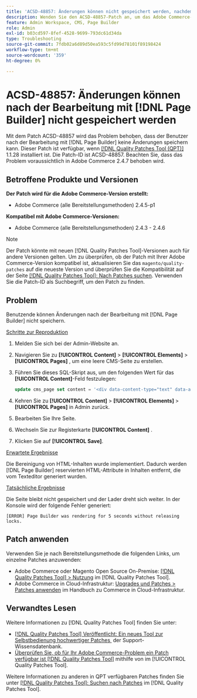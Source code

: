 ```yaml
---
title: 'ACSD-48857: Änderungen können nicht gespeichert werden, nachdem sie mit bearbeitet wurden [!DNL Page Builder]'
description: Wenden Sie den ACSD-48857-Patch an, um das Adobe Commerce-Problem zu beheben, bei dem Benutzende Änderungen nach der Bearbeitung mit nicht speichern können [!DNL Page Builder].
feature: Admin Workspace, CMS, Page Builder
role: Admin
exl-id: b03cd597-8fef-4528-9699-793dc61d34da
type: Troubleshooting
source-git-commit: 7fdb02a6d89d50ea593c5fd99d78101f89198424
workflow-type: tm+mt
source-wordcount: '359'
ht-degree: 0%

---
```


# ACSD-48857: Änderungen können nach der Bearbeitung mit [!DNL Page Builder] nicht gespeichert werden

Mit dem Patch ACSD-48857 wird das Problem behoben, dass der Benutzer nach der Bearbeitung mit [!DNL Page Builder] keine Änderungen speichern kann. Dieser Patch ist verfügbar, wenn [[!DNL Quality Patches Tool (QPT)]](https://experienceleague.adobe.com/de/docs/commerce-operations/tools/quality-patches-tool/quality-patches-tool-to-self-serve-quality-patches) 1.1.28 installiert ist. Die Patch-ID ist ACSD-48857. Beachten Sie, dass das Problem voraussichtlich in Adobe Commerce 2.4.7 behoben wird.

## Betroffene Produkte und Versionen

**Der Patch wird für die Adobe Commerce-Version erstellt:**

* Adobe Commerce (alle Bereitstellungsmethoden) 2.4.5-p1

**Kompatibel mit Adobe Commerce-Versionen:**

* Adobe Commerce (alle Bereitstellungsmethoden) 2.4.3 - 2.4.6

>[!NOTE]
>
>Der Patch könnte mit neuen [!DNL Quality Patches Tool]-Versionen auch für andere Versionen gelten. Um zu überprüfen, ob der Patch mit Ihrer Adobe Commerce-Version kompatibel ist, aktualisieren Sie das `magento/quality-patches` auf die neueste Version und überprüfen Sie die Kompatibilität auf der Seite [[!DNL Quality Patches Tool]: Nach Patches suchen](https://experienceleague.adobe.com/tools/commerce-quality-patches/index.html?lang=de). Verwenden Sie die Patch-ID als Suchbegriff, um den Patch zu finden.

## Problem

Benutzende können Änderungen nach der Bearbeitung mit [!DNL Page Builder] nicht speichern.

<u>Schritte zur Reproduktion</u>

1. Melden Sie sich bei der Admin-Website an.
1. Navigieren Sie zu **[!UICONTROL Content]** > **[!UICONTROL Elements]** > **[!UICONTROL Pages]** , um eine leere CMS-Seite zu erstellen.
1. Führen Sie dieses SQL-Skript aus, um den folgenden Wert für das **[!UICONTROL Content]**-Feld festzulegen:

   ```SQL
   update cms_page set content = '<div data-content-type="text" data-appearance="default" data-element="main"><h4 style="text-align: center;" contenteditable="true" data-placeholder="Edit Heading Text" data-content-type="heading" data-appearance="default" data-element="main">THE RULES</h4></div>' where page_id=8;
   ```

1. Kehren Sie zu **[!UICONTROL Content]** > **[!UICONTROL Elements]** > **[!UICONTROL Pages]** in Admin zurück.
1. Bearbeiten Sie Ihre Seite.
1. Wechseln Sie zur Registerkarte **[!UICONTROL Content]** .
1. Klicken Sie auf **[!UICONTROL Save]**.

<u>Erwartete Ergebnisse</u>

Die Bereinigung von HTML-Inhalten wurde implementiert. Dadurch werden [!DNL Page Builder] reservierten HTML-Attribute in Inhalten entfernt, die vom Texteditor generiert wurden.

<u>Tatsächliche Ergebnisse</u>

Die Seite bleibt nicht gespeichert und der Lader dreht sich weiter. In der Konsole wird der folgende Fehler generiert:

```
[ERROR] Page Builder was rendering for 5 seconds without releasing locks.
```

## Patch anwenden

Verwenden Sie je nach Bereitstellungsmethode die folgenden Links, um einzelne Patches anzuwenden:

* Adobe Commerce oder Magento Open Source On-Premise: [[!DNL Quality Patches Tool] > Nutzung](/help/tools/quality-patches-tool/usage.md) im [!DNL Quality Patches Tool].
* Adobe Commerce in Cloud-Infrastruktur: [Upgrades und Patches > Patches anwenden](https://experienceleague.adobe.com/docs/commerce-cloud-service/user-guide/develop/upgrade/apply-patches.html?lang=de) im Handbuch zu Commerce in Cloud-Infrastruktur.

## Verwandtes Lesen

Weitere Informationen zu [!DNL Quality Patches Tool] finden Sie unter:

* [[!DNL Quality Patches Tool] Veröffentlicht: Ein neues Tool zur Selbstbedienung hochwertiger Patches &#x200B;](https://experienceleague.adobe.com/de/docs/commerce-operations/tools/quality-patches-tool/quality-patches-tool-to-self-serve-quality-patches) der Support-Wissensdatenbank.
* [Überprüfen Sie, ob für Ihr Adobe Commerce-Problem ein Patch verfügbar ist [!DNL Quality Patches Tool]](/help/tools/quality-patches-tool/patches-available-in-qpt/check-patch-for-magento-issue-with-magento-quality-patches.md) mithilfe von im [!UICONTROL Quality Patches Tool].


Weitere Informationen zu anderen in QPT verfügbaren Patches finden Sie unter [[!DNL Quality Patches Tool]: Suchen nach Patches](https://experienceleague.adobe.com/tools/commerce-quality-patches/index.html?lang=de) im [!DNL Quality Patches Tool].
